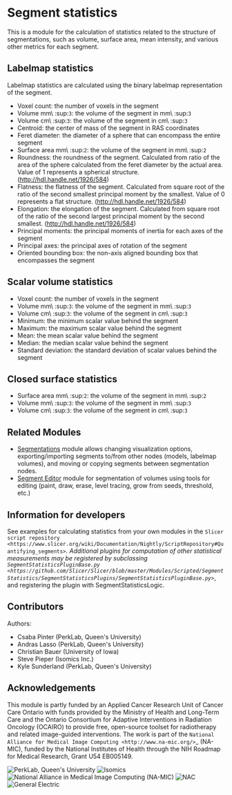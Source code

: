 # Segment statistics

This is a module for the calculation of statistics related to the structure of segmentations, such as volume, surface area, mean intensity, and various other metrics for each segment.

## Labelmap statistics

Labelmap statistics are calculated using the binary labelmap representation of the segment.

- Voxel count: the number of voxels in the segment
- Volume mm\ :sup:`3`: the volume of the segment in mm\ :sup:`3`
- Volume cm\ :sup:`3`: the volume of the segment in cm\ :sup:`3`
- Centroid: the center of mass of the segment in RAS coordinates
- Feret diameter: the diameter of a sphere that can encompass the entire segment
- Surface area mm\ :sup:`2`: the volume of the segment in mm\ :sup:`2`
- Roundness: the roundness of the segment. Calculated from ratio of the area of the sphere calculated from the feret diameter by the actual area. Value of 1 represents a spherical structure. (http://hdl.handle.net/1926/584)
- Flatness: the flatness of the segment. Calculated from square root of the ratio of the second smallest principal moment by the smallest. Value of 0 represents a flat structure. (http://hdl.handle.net/1926/584)
- Elongation: the elongation of the segment. Calculated from square root of the ratio of the second largest principal moment by the second smallest. (http://hdl.handle.net/1926/584)
- Principal moments: the principal moments of inertia for each axes of the segment
- Principal axes: the principal axes of rotation of the segment
- Oriented bounding box: the non-axis aligned bounding box that encompasses the segment

## Scalar volume statistics

- Voxel count: the number of voxels in the segment
- Volume mm\ :sup:`3`: the volume of the segment in mm\ :sup:`3`
- Volume cm\ :sup:`3`: the volume of the segment in cm\ :sup:`3`
- Minimum: the minimum scalar value behind the segment
- Maximum: the maximum scalar value behind the segment
- Mean: the mean scalar value behind the segment
- Median: the median scalar value behind the segment
- Standard deviation: the standard deviation of scalar values behind the segment

## Closed surface statistics

- Surface area mm\ :sup:`2`: the volume of the segment in mm\ :sup:`2`
- Volume mm\ :sup:`3`: the volume of the segment in mm\ :sup:`3`
- Volume cm\ :sup:`3`: the volume of the segment in cm\ :sup:`3`

## Related Modules

- [Segmentations](module_segmentations) module allows changing visualization options, exporting/importing segments to/from other nodes (models, labelmap volumes), and moving or copying segments between segmentation nodes.
- [Segment Editor](module_segmenteditor) module for segmentation of volumes using tools for editing (paint, draw, erase, level tracing, grow from seeds, threshold, etc.)

## Information for developers

See examples for calculating statistics from your own modules in the `Slicer script repository <https://www.slicer.org/wiki/Documentation/Nightly/ScriptRepository#Quantifying_segments>`_.
Additional plugins for computation of other statistical measurements may be registered by subclassing `SegmentStatisticsPluginBase.py <https://github.com/Slicer/Slicer/blob/master/Modules/Scripted/SegmentStatistics/SegmentStatisticsPlugins/SegmentStatisticsPluginBase.py>`_, and registering the plugin with SegmentStatisticsLogic.

## Contributors

Authors:
- Csaba Pinter (PerkLab, Queen's University)
- Andras Lasso (PerkLab, Queen's University)
- Christian Bauer (University of Iowa)
- Steve Pieper (Isomics Inc.)
- Kyle Sunderland (PerkLab, Queen's University)

## Acknowledgements

This module is partly funded by an Applied Cancer Research Unit of Cancer Care Ontario with funds provided by the Ministry of Health and Long-Term Care and the Ontario Consortium for Adaptive Interventions in Radiation Oncology (OCAIRO) to provide free, open-source toolset for radiotherapy and related image-guided interventions.
The work is part of the `National Alliance for Medical Image Computing <http://www.na-mic.org/>`_ (NA-MIC), funded by the National Institutes of Health through the NIH Roadmap for Medical Research, Grant U54 EB005149.

![PerkLab, Queen's University](https://github.com/Slicer/Slicer/releases/download/docs-resources/logo_perklab.png)
![Isomics](https://github.com/Slicer/Slicer/releases/download/docs-resources/logo_isomics.png)
![National Alliance in Medical Image Computing (NA-MIC)](https://github.com/Slicer/Slicer/releases/download/docs-resources/logo_namic.png)
![NAC](https://github.com/Slicer/Slicer/releases/download/docs-resources/logo_nac.png)
![General Electric](https://github.com/Slicer/Slicer/releases/download/docs-resources/logo_ge.png)
